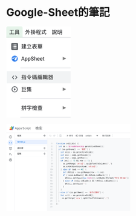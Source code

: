# Google-Sheet的筆記

<a href="https://github.com/peiyu66/Google-Sheet/raw/main/screenshot/menu.png"><img src="https://github.com/peiyu66/Google-Sheet/raw/main/screenshot/menu.png"></a>


<a href="https://github.com/peiyu66/Google-Sheet/raw/main/screenshot/editor.png"><img src="https://github.com/peiyu66/Google-Sheet/raw/main/screenshot/editor.png" width="65%"></a>

